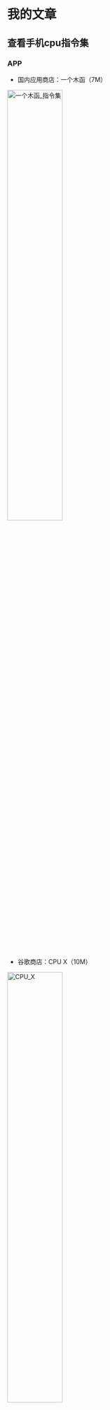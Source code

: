 # 我的文章
## 查看手机cpu指令集  

### APP

* 国内应用商店：一个木函（7M）

<img alt="一个木函_指令集" src="/images/gossip/instruction_1.jpg" width="50%" height="50%"/>

* 谷歌商店：CPU X（10M）

<img alt="CPU_X" src="/images/gossip/instruction_2.jpg" width="50%" height="50%"/>

### ADB
要求电脑上有`adb.exe`，手机开启USB调试。~~（太麻烦了！~~

连接后执行`adb shell getprop ro.product.cpu.abi`

<img alt="CPU_X" src="/images/gossip/instruction_3.png" width="65%" height="65%"/>